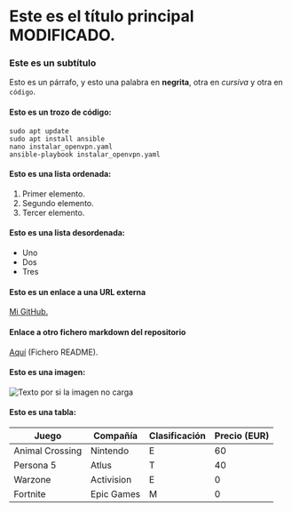 # Este es el título principal MODIFICADO.
### Este es un subtítulo

Esto es un párrafo, y esto una palabra en **negrita**, otra en *cursiva* y otra en `código`.


#### Esto es un trozo de código:

```
sudo apt update
sudo apt install ansible
nano instalar_openvpn.yaml
ansible-playbook instalar_openvpn.yaml
```

#### Esto es una lista ordenada:

1. Primer elemento.
2. Segundo elemento.
3. Tercer elemento.


#### Esto es una lista desordenada:

- Uno
- Dos
- Tres

#### Esto es un enlace a una URL externa

[Mi GitHub.](https://github.com/alfonsora6)


#### Enlace a otro fichero markdown del repositorio 
[Aquí](README.md) (Fichero README).


#### Esto es una imagen:

![Texto por si la imagen no carga](https://images.velog.io/images/wisterra/profile/b1d3c8fb-0499-4a95-99fc-c42616663c0c/avtar.png)


#### Esto es una tabla:

| Juego             | Compañía    | Clasificación | Precio (EUR) |
|-------------------|-------------|---------------|--------------|
| Animal Crossing   | Nintendo    | E             | 60           |
| Persona 5         | Atlus       | T             | 40           |
| Warzone           | Activision  | E             | 0            |
| Fortnite          | Epic Games  | M             | 0            |
